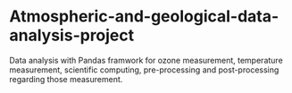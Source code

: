 # Atmospheric-and-geological-data-analysis-project
Data analysis with Pandas framwork for ozone measurement, temperature measurement, scientific computing, pre-processing and post-processing regarding those measurement.
